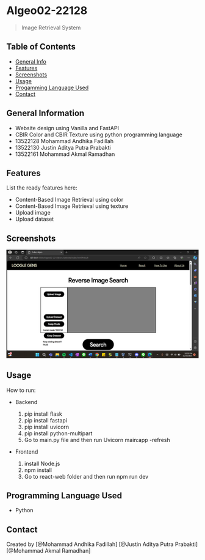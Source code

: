 # Algeo02-22128 
> Image Retrieval System 


## Table of Contents
* [General Info](#general-information)
* [Features](#features)
* [Screenshots](#screenshots)
* [Usage](#usage)
* [Progamming Language Used](#programming-language-used)
* [Contact](#contact)
<!-- * [License](#license) -->


## General Information
- Website design using Vanilla and FastAPI
- CBIR Color and CBIR Texture using python programming language
- 13522128 Mohammad Andhika Fadillah
- 13522130 Justin Aditya Putra Prabakti
- 13522161 Mohammad Akmal Ramadhan
<!-- You don't have to answer all the questions - just the ones relevant to your project. -->


## Features
List the ready features here:
- Content-Based Image Retrieval using color
- Content-Based Image Retrieval using texture
- Upload image
- Upload dataset


## Screenshots
![Example screenshot](./src/cover.png)
<!-- If you have screenshots you'd like to share, include them here. -->


## Usage
How to run:
- Backend
     1. pip install flask
     2. pip install fastapi
     3. pip install uvicorn
     4. pip install python-multipart
     5. Go to main.py file and then run Uvicorn main:app -refresh

- Frontend
     1. install Node.js
     2. npm install
     3. Go to react-web folder and then run npm run dev



## Programming Language Used
- Python


## Contact 
Created by [@Mohammad Andhika Fadillah] [@Justin Aditya Putra Prabakti] [@Mohammad Akmal Ramadhan]


<!-- Optional -->
<!-- ## License -->
<!-- This project is open source and available under the [... License](). -->

<!-- You don't have to include all sections - just the one's relevant to your project -->
